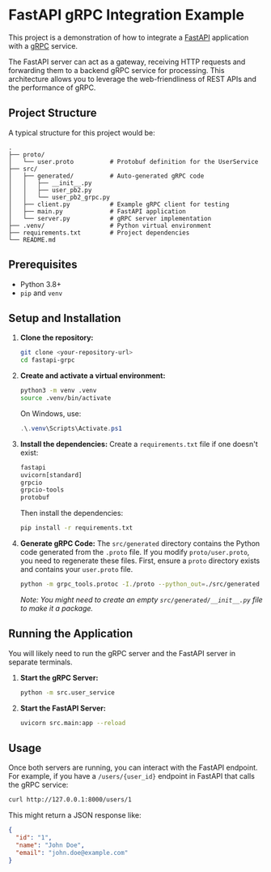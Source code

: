 # FastAPI gRPC Integration Example

This project is a demonstration of how to integrate a [FastAPI](https://fastapi.tiangolo.com/) application with a [gRPC](https://grpc.io/) service.

The FastAPI server can act as a gateway, receiving HTTP requests and forwarding them to a backend gRPC service for processing. This architecture allows you to leverage the web-friendliness of REST APIs and the performance of gRPC.

## Project Structure

A typical structure for this project would be:

```
.
├── proto/
│   └── user.proto          # Protobuf definition for the UserService
├── src/
│   ├── generated/          # Auto-generated gRPC code
│   │   ├── __init__.py
│   │   ├── user_pb2.py
│   │   └── user_pb2_grpc.py
│   ├── client.py           # Example gRPC client for testing
│   ├── main.py             # FastAPI application
│   └── server.py           # gRPC server implementation
├── .venv/                  # Python virtual environment
├── requirements.txt        # Project dependencies
└── README.md
```

## Prerequisites

- Python 3.8+
- `pip` and `venv`

## Setup and Installation

1.  **Clone the repository:**

    ```bash
    git clone <your-repository-url>
    cd fastapi-grpc
    ```

2.  **Create and activate a virtual environment:**

    ```bash
    python3 -m venv .venv
    source .venv/bin/activate
    ```

    On Windows, use:

    ```powershell
    .\.venv\Scripts\Activate.ps1
    ```

3.  **Install the dependencies:**
    Create a `requirements.txt` file if one doesn't exist:

    ```txt
    fastapi
    uvicorn[standard]
    grpcio
    grpcio-tools
    protobuf
    ```

    Then install the dependencies:

    ```bash
    pip install -r requirements.txt
    ```

4.  **Generate gRPC Code:**
    The `src/generated` directory contains the Python code generated from the `.proto` file. If you modify `proto/user.proto`, you need to regenerate these files. First, ensure a `proto` directory exists and contains your `user.proto` file.
    ```bash
    python -m grpc_tools.protoc -I./proto --python_out=./src/generated --pyi_out=./src/generated --grpc_python_out=./src/generated ./proto/user.proto
    ```
    _Note: You might need to create an empty `src/generated/__init__.py` file to make it a package._

## Running the Application

You will likely need to run the gRPC server and the FastAPI server in separate terminals.

1.  **Start the gRPC Server:**

    ```bash
    python -m src.user_service
    ```

2.  **Start the FastAPI Server:**
    ```bash
    uvicorn src.main:app --reload
    ```

## Usage

Once both servers are running, you can interact with the FastAPI endpoint. For example, if you have a `/users/{user_id}` endpoint in FastAPI that calls the gRPC service:

```bash
curl http://127.0.0.1:8000/users/1
```

This might return a JSON response like:

```json
{
  "id": "1",
  "name": "John Doe",
  "email": "john.doe@example.com"
}
```
